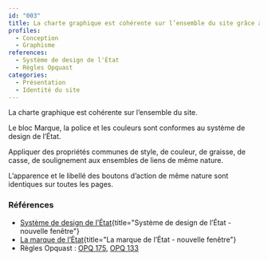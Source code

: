 ```yaml
---
id: "003"
title: La charte graphique est cohérente sur l’ensemble du site grâce à une bonne utilisation du Système de Design de l’État
profiles:
  - Conception
  - Graphisme
references:
  - Système de design de l'État
  - Règles Opquast
categories:
  - Présentation
  - Identité du site
---
```


La charte graphique est cohérente sur l’ensemble du site.

Le bloc Marque, la police et les couleurs sont conformes au système de design de l’État.

Appliquer des propriétés communes de style, de couleur, de graisse, de casse, de soulignement aux ensembles de liens de même nature.

L’apparence et le libellé des boutons d’action de même nature sont identiques sur toutes les pages.

### Références

*  [Système de design de l’État](https://www.systeme-de-design.gouv.fr/){title="Système de design de l’État - nouvelle fenêtre"}
* [La marque de l’État](https://www.gouvernement.fr/charte/charte-graphique-les-fondamentaux/l-architecture-de-marque-de-l-etat){title="La marque de l’État - nouvelle fenêtre"}
*   Règles Opquast : [OPQ 175](https://checklists.opquast.com/fr/assurance-qualite-web/la-charte-graphique-est-coherente-sur-lensemble-du-site), [OPQ 133](https://checklists.opquast.com/fr/assurance-qualite-web/les-liens-de-meme-nature-ont-des-couleurs-des-formes-et-des-comportements-identiques-sur-toutes-les-pages)



